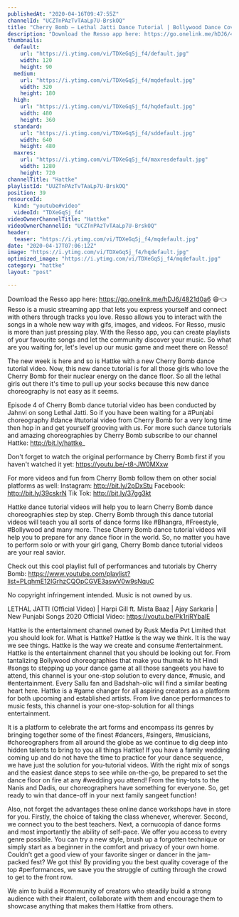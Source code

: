 ```yaml
---
publishedAt: "2020-04-16T09:47:55Z"
channelId: "UCZTnPAzTvTAaLp7U-BrskOQ"
title: "Cherry Bomb – Lethal Jatti Dance Tutorial | Bollywood Dance Cover | Hattke ​"
description: "Download the Resso app here: https://go.onelink.me/hDJ6/4821d0a6 😄👈\nResso is a music streaming app that lets you express yourself and connect with others through tracks you love. Resso allows you to interact with the songs in a whole new way with gifs, images, and videos. For Resso, music is more than just pressing play. With the Resso app, you can create playlists of your favourite songs and let the community discover your music. So what are you waiting for, let's level up our music game and meet there on Resso! \n\nThe new week is here and so is Hattke with a new Cherry Bomb dance tutorial video. Now, this new dance tutorial is for all those girls who love the Cherry Bomb for their nuclear energy on the dance floor. So all the lethal girls out there it's time to pull up your socks because this new dance choreography is not easy as it seems.\n\nEpisode 4 of Cherry Bomb dance tutorial video has been conducted by Jahnvi on song Lethal Jatti. So if you have been waiting for a #Punjabi choreography #dance #tutorial video from Cherry Bomb for a very long time then hop in and get yourself grooving with us. For more such dance tutorials and amazing choreographies by Cherry Bomb subscribe to our channel Hattke: http://bit.ly/hattke_\n\nDon't forget to watch the original performance by Cherry Bomb first if you haven't watched it yet: https://youtu.be/-t8-JW0MXxw\n\nFor more videos and fun from Cherry Bomb follow them on other social platforms as well: Instagram: http://bit.ly/2pDxStu Facebook: http://bit.ly/39cskrN Tik Tok: http://bit.ly/37gg3kt\n\nHattke dance tutorial videos will help you to learn Cherry Bomb dance choreographies step by step. Cherry Bomb through this dance tutorial videos will teach you all sorts of dance forms like #Bhangra, #Freestyle, #Bollywood and many more. These Cherry Bomb dance tutorial videos will help you to prepare for any dance floor in the world. So, no matter you have to perform solo or with your girl gang, Cherry Bomb dance tutorial videos are your real savior.\n\nCheck out this cool playlist full of performances and tutorials by Cherry Bomb: https://www.youtube.com/playlist?list=PLqhmE12IGrhzCQOpCGVE3aswV0w9sNquC\n\nNo copyright infringement intended. Music is not owned by us.\n\nLETHAL JATTI (Official Video) | Harpi Gill ft. Mista Baaz | Ajay Sarkaria | New Punjabi Songs 2020 Official Video: https://youtu.be/Pk1rjRYbalE\n\nHattke is the entertainment channel owned by Rusk Media Pvt Limited that you should look for. What is Hattke? Hattke is the way we think. It is the way we see things. Hattke is the way we create and consume #entertainment. Hattke is the entertainment channel that you should be looking out for. From tantalizing Bollywood choreographies that make you thumak to hit Hindi #songs to stepping up your dance game at all those sangeets you have to attend, this channel is your one-stop solution to every dance, #music, and #entertainment. Every Sallu fan and Badshah-olic will find a similar beating heart here. Hattke is a #game changer for all aspiring creators as a platform for both upcoming and established artists. From live dance performances to music fests, this channel is your one-stop-solution for all things entertainment.\n\nIt is a platform to celebrate the art forms and encompass its genres by bringing together some of the finest #dancers, #singers, #musicians, #choreographers from all around the globe as we continue to dig deep into hidden talents to bring to you all things Hattke! If you have a family wedding coming up and do not have the time to practice for your dance sequence, we have just the solution for you-tutorial videos. With the right mix of songs and the easiest dance steps to see while on-the-go, be prepared to set the dance floor on fire at any #wedding you attend! From the tiny-tots to the Nanis and Dadis, our choreographers have something for everyone. So, get ready to win that dance-off in your next family sangeet function!\n\nAlso, not forget the advantages these online dance workshops have in store for you. Firstly, the choice of taking the class whenever, wherever. Second, we connect you to the best teachers. Next, a cornucopia of dance forms and most importantly the ability of self-pace. We offer you access to every genre possible. You can try a new style, brush up a forgotten technique or simply start as a beginner in the comfort and privacy of your own home. Couldn’t get a good view of your favorite singer or dancer in the jam-packed fest? We got this! By providing you the best quality coverage of the top #performances, we save you the struggle of cutting through the crowd to get to the front row.\n\nWe aim to build a #community of creators who steadily build a strong audience with their #talent, collaborate with them and encourage them to showcase anything that makes them Hattke from others."
thumbnails:
  default:
    url: "https://i.ytimg.com/vi/TDXeGqSj_f4/default.jpg"
    width: 120
    height: 90
  medium:
    url: "https://i.ytimg.com/vi/TDXeGqSj_f4/mqdefault.jpg"
    width: 320
    height: 180
  high:
    url: "https://i.ytimg.com/vi/TDXeGqSj_f4/hqdefault.jpg"
    width: 480
    height: 360
  standard:
    url: "https://i.ytimg.com/vi/TDXeGqSj_f4/sddefault.jpg"
    width: 640
    height: 480
  maxres:
    url: "https://i.ytimg.com/vi/TDXeGqSj_f4/maxresdefault.jpg"
    width: 1280
    height: 720
channelTitle: "Hattke"
playlistId: "UUZTnPAzTvTAaLp7U-BrskOQ"
position: 39
resourceId:
  kind: "youtube#video"
  videoId: "TDXeGqSj_f4"
videoOwnerChannelTitle: "Hattke"
videoOwnerChannelId: "UCZTnPAzTvTAaLp7U-BrskOQ"
header:
  teaser: "https://i.ytimg.com/vi/TDXeGqSj_f4/mqdefault.jpg"
date: "2020-04-17T07:06:12Z"
image: "https://i.ytimg.com/vi/TDXeGqSj_f4/hqdefault.jpg"
optimized_image: "https://i.ytimg.com/vi/TDXeGqSj_f4/mqdefault.jpg"
category: "hattke"
layout: "post"

---
```

Download the Resso app here: https://go.onelink.me/hDJ6/4821d0a6 😄👈
Resso is a music streaming app that lets you express yourself and connect with others through tracks you love. Resso allows you to interact with the songs in a whole new way with gifs, images, and videos. For Resso, music is more than just pressing play. With the Resso app, you can create playlists of your favourite songs and let the community discover your music. So what are you waiting for, let's level up our music game and meet there on Resso! 

The new week is here and so is Hattke with a new Cherry Bomb dance tutorial video. Now, this new dance tutorial is for all those girls who love the Cherry Bomb for their nuclear energy on the dance floor. So all the lethal girls out there it's time to pull up your socks because this new dance choreography is not easy as it seems.

Episode 4 of Cherry Bomb dance tutorial video has been conducted by Jahnvi on song Lethal Jatti. So if you have been waiting for a #Punjabi choreography #dance #tutorial video from Cherry Bomb for a very long time then hop in and get yourself grooving with us. For more such dance tutorials and amazing choreographies by Cherry Bomb subscribe to our channel Hattke: http://bit.ly/hattke_

Don't forget to watch the original performance by Cherry Bomb first if you haven't watched it yet: https://youtu.be/-t8-JW0MXxw

For more videos and fun from Cherry Bomb follow them on other social platforms as well: Instagram: http://bit.ly/2pDxStu Facebook: http://bit.ly/39cskrN Tik Tok: http://bit.ly/37gg3kt

Hattke dance tutorial videos will help you to learn Cherry Bomb dance choreographies step by step. Cherry Bomb through this dance tutorial videos will teach you all sorts of dance forms like #Bhangra, #Freestyle, #Bollywood and many more. These Cherry Bomb dance tutorial videos will help you to prepare for any dance floor in the world. So, no matter you have to perform solo or with your girl gang, Cherry Bomb dance tutorial videos are your real savior.

Check out this cool playlist full of performances and tutorials by Cherry Bomb: https://www.youtube.com/playlist?list=PLqhmE12IGrhzCQOpCGVE3aswV0w9sNquC

No copyright infringement intended. Music is not owned by us.

LETHAL JATTI (Official Video) | Harpi Gill ft. Mista Baaz | Ajay Sarkaria | New Punjabi Songs 2020 Official Video: https://youtu.be/Pk1rjRYbalE

Hattke is the entertainment channel owned by Rusk Media Pvt Limited that you should look for. What is Hattke? Hattke is the way we think. It is the way we see things. Hattke is the way we create and consume #entertainment. Hattke is the entertainment channel that you should be looking out for. From tantalizing Bollywood choreographies that make you thumak to hit Hindi #songs to stepping up your dance game at all those sangeets you have to attend, this channel is your one-stop solution to every dance, #music, and #entertainment. Every Sallu fan and Badshah-olic will find a similar beating heart here. Hattke is a #game changer for all aspiring creators as a platform for both upcoming and established artists. From live dance performances to music fests, this channel is your one-stop-solution for all things entertainment.

It is a platform to celebrate the art forms and encompass its genres by bringing together some of the finest #dancers, #singers, #musicians, #choreographers from all around the globe as we continue to dig deep into hidden talents to bring to you all things Hattke! If you have a family wedding coming up and do not have the time to practice for your dance sequence, we have just the solution for you-tutorial videos. With the right mix of songs and the easiest dance steps to see while on-the-go, be prepared to set the dance floor on fire at any #wedding you attend! From the tiny-tots to the Nanis and Dadis, our choreographers have something for everyone. So, get ready to win that dance-off in your next family sangeet function!

Also, not forget the advantages these online dance workshops have in store for you. Firstly, the choice of taking the class whenever, wherever. Second, we connect you to the best teachers. Next, a cornucopia of dance forms and most importantly the ability of self-pace. We offer you access to every genre possible. You can try a new style, brush up a forgotten technique or simply start as a beginner in the comfort and privacy of your own home. Couldn’t get a good view of your favorite singer or dancer in the jam-packed fest? We got this! By providing you the best quality coverage of the top #performances, we save you the struggle of cutting through the crowd to get to the front row.

We aim to build a #community of creators who steadily build a strong audience with their #talent, collaborate with them and encourage them to showcase anything that makes them Hattke from others.
